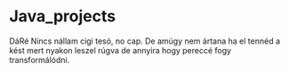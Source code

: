 # Java_projects
DáRé
Nincs nállam cigi tesó, no cap. De amúgy nem ártana ha el tennéd a kést mert nyakon leszel rúgva de annyira hogy pereccé fogy transformálódni.
